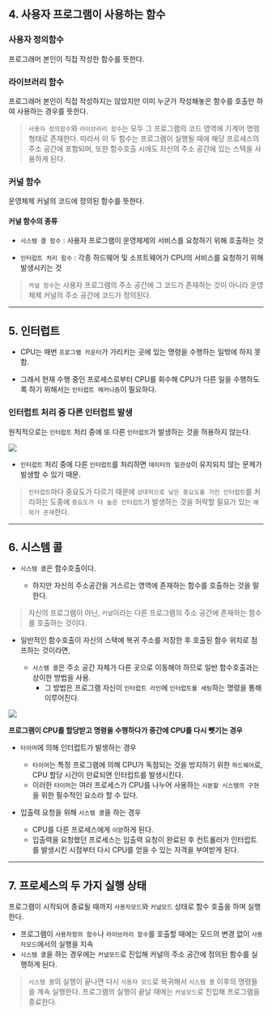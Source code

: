 ## 4. 사용자 프로그램이 사용하는 함수
### 사용자 정의함수
프로그래머 본인이 직접 작성한 함수를 뜻한다.

### 라이브러리 함수
프로그래머 본인이 직접 작성하지는 않았지만 이미 누군가 작성해놓은 함수를 호출만 하여 사용하는 경우를 뜻한다.

> `사용자 정의함수`와 `라이브러리 함수`는 모두 그 프로그램의 코드 영역에 기계어 명령 형태로 존재한다. 따라서 이 두 함수는 프로그램이 실행될 때에 해당 프로세스의 주소 공간에 포함되며, 또한 함수호출 시에도 자신의 주소 공간에 있는 스택을 사용하게 된다.

### 커널 함수
운영체제 커널의 코드에 정의된 함수를 뜻한다.
#### 커널 함수의 종류
- `시스템 콜 함수` : 
사용자 프로그램이 운영체제의 서비스를 요청하기 위해 호출하는 것 

- `인터럽트 처리 함수` :
각종 하드웨어 및 소프트웨어가 CPU의 서비스를 요청하기 위해 발생시키는 것

> `커널 함수`는 사용자 프로그램의 주소 공간에 그 코드가 존재하는 것이 아니라 운영체제 커널의 주소 공간에 코드가 정의된다.

- - -
## 5. 인터럽트
- CPU는 매번 `프로그램 카운터`가 가리키는 곳에 있는 명령을 수행하는 일밖에 하지 못함.

- 그래서 현재 수행 중인 프로세스로부터 CPU를 회수해 CPU가 다른 일을 수행하도록 하기 위해서는 `인터럽트 메커니즘`이 필요하다.

### 인터럽트 처리 중 다른 인터럽트 발생
원칙적으로는 `인터럽트` 처리 중에 또 다른 `인터럽트`가 발생하는 것을 허용하지 않는다.

![](https://velog.velcdn.com/images/rayung999/post/6e4b3dd7-c8ac-4802-8edc-337ab86f747e/image.png)


- `인터럽트` 처리 중에 다른 `인터럽트`를 처리하면 `데이터의 일관성`이 유지되지 않는 문제가 발생할 수 있기 때문.

> `인터럽트`마다 중요도가 다르기 때문에 `상대적으로 낮은 중요도를 가진 인터럽트`를 처리하는 도중에 `중요도가 더 높은 인터럽트`가 발생하는 것을 허락할 필요가 있는 `예외가 존재`한다.

- - - 
## 6. 시스템 콜
- `시스템 콜`은 함수호출이다.
	
    - 하지만 자신의 주소공간을 거스르는 영역에 존재하는 함수를 호출하는 것을 말한다.

> 자신의 프로그램이 아닌, `커널`이라는 다른 프로그램의 주소 공간에 존재하는 함수를 호출하는 것이다.

- 일반적인 함수호출이 자신의 스택에 복귀 주소를 저장한 후 호출된 함수 위치로 점프하는 것이라면,
	
    - `시스템 콜`은 주소 공간 자체가 다른 곳으로 이동해야 하므로 일반 함수호출과는 상이한 방법을 사용.
    	- 그 방법은 프로그램 자신이 `인터럽트 라인`에 `인터럽트를 세팅`하는 명령을 통해 이루어진다.
        
![](https://velog.velcdn.com/images/rayung999/post/02d22c15-d05b-43d3-9ad2-4c0b71186e4b/image.png)

__프로그램이 CPU를 할당받고 명령을 수행하다가 중간에 CPU를 다시 뻿기는 경우__ 

- `타이머`에 의해 인터럽트가 발생하는 경우
	
   - `타이머`는 특정 프로그램에 의해 CPU가 독점되는 것을 방지하기 위한 `하드웨어`로, CPU 할당 시간이 만료되면 인터럽트를 발생시킨다.
    - 이러한 `타이머`는 여러 프로세스가 CPU를 나누어 사용하는 `시분할 시스템의 구현`을 위한 필수적인 요소라 할 수 있다.

- 입출력 요청을 위해 `시스템 콜`을 하는 경우
	
    - CPU를 다른 프로세스에게 `이양`하게 된다. 
    - 입출력을 요청했던 프로세스는 입출력 요청이 완료된 후 컨트롤러가 인터럽트를 발생시킨 시점부터 다시 CPU를 얻을 수 있는 자격을 부여받게 된다.
    
- - -
## 7. 프로세스의 두 가지 실행 상태
프로그램이 시작되어 종료될 때까지 `사용자모드`와 `커널모드` 상태로 함수 호출을 하며 실행한다.

- 프로그램이 `사용자정의 함수`나 `라이브러리 함수`를 호출할 때에는 모드의 변경 없이 `사용자모드`에서의 실행을 지속
- `시스템 콜`을 하는 경우에는 `커널모드`로 진입해 커널의 주소 공간에 정의된 함수를 실행하게 된다.

> `시스템 콜`의 실행이 끝나면 다시 `사용자 모드`로 복귀해서 `시스템 콜` 이후의 명령들을 계속 실행한다.
프로그램의 실행이 끝날 때에는 `커널모드`로 진입해 프로그램을 종료한다.